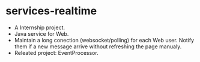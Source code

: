 # services-realtime
* A Internship project.
* Java service for Web. 
* Maintain a long conection (websocket/polling) for each Web user. Notify them if a new message arrive without refreshing the page manualy.
* Releated project: EventProcessor.
